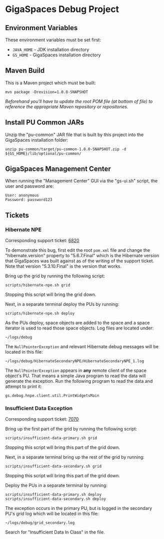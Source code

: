 # GigaSpaces Debug Project


## Environment Variables
These environment variables must be set first:
* `JAVA_HOME` - JDK installation directory
* `GS_HOME` - GigaSpaces installation directory


## Maven Build
This is a Maven project which must be built:

```
mvn package -Drevision=1.0.0-SNAPSHOT
```
*Beforehand you'll have to update the root POM file (at bottom of file) to reference the appropriate Maven repository or repositories.*


## Install PU Common JARs
Unzip the "pu-common" JAR file that is built by this project into the GigaSpaces installation folder:

```
unzip pu-common/target/pu-common-1.0.0-SNAPSHOT.zip -d ${GS_HOME}/lib/optional/pu-common/
```


## GigaSpaces Management Center
When running the "Management Center" GUI via the "gs-ui.sh" script, the user and password are:

```
User: anonymous
Password: password123
```

## Tickets

### Hibernate NPE
Corresponding support ticket: [6820](https://support2.gigaspaces.com/support/tickets/6820)

To demonstrate this bug, first edit the root `pom.xml` file and change the "hibernate.version" property to "5.6.7.Final" which is the Hibernate version that GigaSpaces was built against as of the writing of the support ticket.  Note that version "5.3.10.Final" is the version that works.

Bring up the grid by running the following script:

```
scripts/hibernate-npe.sh grid
```
Stopping this script will bring the grid down.

Next, in a separate terminal deploy the PUs by running:

```
scripts/hibernate-npe.sh deploy
```

As the PUs deploy, space objects are added to the space and a space iterator is used to read those space objects.  Log files are located under:

```
~/logs/debug
```

The `NullPointerException` and relevant Hibernate debug messages will be located in this file:

```
~/logs/debug/HibernateSecondaryNPE/HibernateSecondaryNPE_1.log
```

The `NullPointerException` appears in **any** remote client of the space object's PU.  That means a simple Java program to read the data will generate the exception.  Run the following program to read the data and attempt to print it:

```
gs.debug.hnpe.client.util.PrintWidgetsMain
```


### Insufficient Data Exception
Corresponding support ticket: [7070](https://support2.gigaspaces.com/support/tickets/7070)

Bring up the first part of the grid by running the following script:

```
scripts/insufficient-data-primary.sh grid
```
Stopping this script will bring this part of the grid down.

Next, in a separate terminal bring up the rest of the grid by running:

```
scripts/insufficient-data-secondary.sh grid
```
Stopping this script will bring this part of the grid down.

Deploy the PUs in a separate terminal by running:

```
scripts/insufficient-data-primary.sh deploy
scripts/insufficient-data-secondary.sh deploy
```

The exception occurs in the primary PU, but is logged in the secondary PU's grid log which will be located in this file:

```
~/logs/debug/grid_secondary.log
```
Search for "Insufficient Data In Class" in the file.